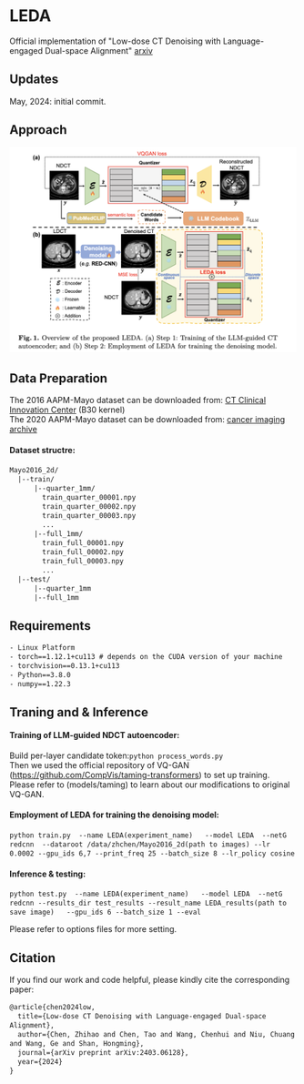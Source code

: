 # LEDA
Official implementation of "Low-dose CT Denoising with Language-engaged Dual-space Alignment" [arxiv](https://arxiv.org/abs/2403.06128)


## Updates
May, 2024: initial commit.  

## Approach
![](figs/network.png)

## Data Preparation
The 2016 AAPM-Mayo dataset can be downloaded from: [CT Clinical Innovation Center](https://ctcicblog.mayo.edu/2016-low-dose-ct-grand-challenge/) (B30 kernel)  
The 2020 AAPM-Mayo dataset can be downloaded from: [cancer imaging archive](https://wiki.cancerimagingarchive.net/pages/viewpage.action?pageId=52758026)   
#### Dataset structre:
```
Mayo2016_2d/
  |--train/
      |--quarter_1mm/
        train_quarter_00001.npy
        train_quarter_00002.npy
        train_quarter_00003.npy
        ...
      |--full_1mm/
        train_full_00001.npy
        train_full_00002.npy
        train_full_00003.npy
        ...
  |--test/
      |--quarter_1mm
      |--full_1mm
```

## Requirements
```
- Linux Platform
- torch==1.12.1+cu113 # depends on the CUDA version of your machine
- torchvision==0.13.1+cu113
- Python==3.8.0
- numpy==1.22.3
```

## Traning and & Inference

#### Training of LLM-guided NDCT autoencoder:      
Build per-layer candidate token:```python process_words.py```  
Then we used the official repository of VQ-GAN (https://github.com/CompVis/taming-transformers) to set up training. Please refer to (models/taming) to learn about our modifications to original VQ-GAN.

#### Employment of LEDA for training the denoising model:  
```
python train.py  --name LEDA(experiment_name)   --model LEDA  --netG  redcnn  --dataroot /data/zhchen/Mayo2016_2d(path to images) --lr 0.0002 --gpu_ids 6,7 --print_freq 25 --batch_size 8 --lr_policy cosine
```

#### Inference & testing:
```
python test.py  --name LEDA(experiment_name)   --model LEDA  --netG redcnn --results_dir test_results --result_name LEDA_results(path to save image)   --gpu_ids 6 --batch_size 1 --eval
```
Please refer to options files for more setting.


## Citation
If you find our work and code helpful, please kindly cite the corresponding paper:
```
@article{chen2024low,
  title={Low-dose CT Denoising with Language-engaged Dual-space Alignment},
  author={Chen, Zhihao and Chen, Tao and Wang, Chenhui and Niu, Chuang and Wang, Ge and Shan, Hongming},
  journal={arXiv preprint arXiv:2403.06128},
  year={2024}
}
```
